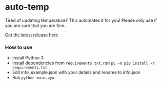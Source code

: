 # auto-temp
Tired of updating temperature? This automates it for you!
Please only use if you are sure that you are fine.

[Get the latest release here](https://github.com/shohamc1/auto-temp/releases/tag/v0.1)

### How to use

 - Install Python 3
 - Install dependencies from ``requirements.txt``, run ``py -m pip install -r requirements.txt``
 - Edit info_example.json with your details and rename to info.json
 - Run ``python main.pyw``